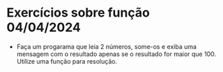 # Exercícios sobre função 04/04/2024

- Faça um progarama que leia 2 números, some-os e exiba uma mensagem com o resultado apenas se o resultado for maior que 100. Utilize uma função para resolução. 
